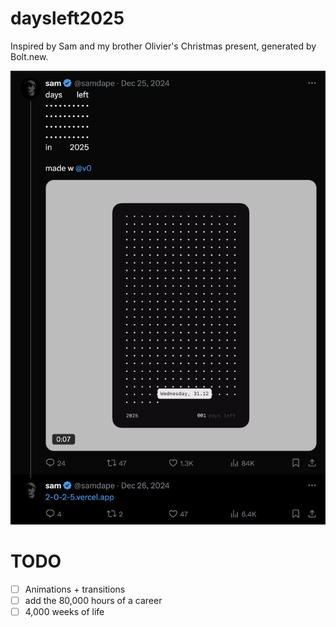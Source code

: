 # daysleft2025

Inspired by Sam and my brother Olivier's Christmas present, generated by Bolt.new.

![Tweet of samdape](./samdape.png)


# TODO

- [ ] Animations + transitions
- [ ] add the 80,000 hours of a career
- [ ] 4,000 weeks of life

